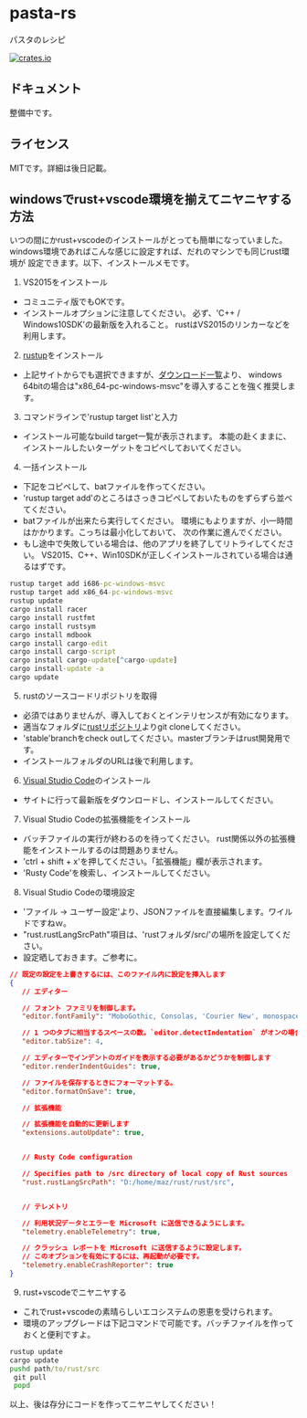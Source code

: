 # pasta-rs
パスタのレシピ

[![crates.io](https://img.shields.io/crates/v/pasta.svg)](https://crates.io/crates/pasta)

## ドキュメント
整備中です。

## ライセンス
MITです。詳細は後日記載。

## windowsでrust+vscode環境を揃えてニヤニヤする方法
いつの間にかrust+vscodeのインストールがとっても簡単になっていました。
windows環境であればこんな感じに設定すれば、だれのマシンでも同じrust環境が
設定できます。以下、インストールメモです。

1. VS2015をインストール
 * コミュニティ版でもOKです。
 * インストールオプションに注意してください。
   必ず、'C++ / Windows10SDK'の最新版を入れること。
   rustはVS2015のリンカーなどを利用します。

2. [rustup][rustup]をインストール
 * 上記サイトからでも選択できますが、[ダウンロード一覧][rustup_items]より、
   windows 64bitの場合は"x86_64-pc-windows-msvc"を導入することを強く推奨します。

3. コマンドラインで'rustup target list'と入力
 * インストール可能なbuild target一覧が表示されます。
   本能の赴くままに、インストールしたいターゲットをコピペしておいてください。

4. 一括インストール
 * 下記をコピペして、batファイルを作ってください。
 * 'rustup target add'のところはさっきコピペしておいたものをずらずら並べてください。
 * batファイルが出来たら実行してください。
   環境にもよりますが、小一時間はかかります。こっちは最小化しておいて、
   次の作業に進んでください。
 * もし途中で失敗している場合は、他のアプリを終了してリトライしてください。
   VS2015、C++、Win10SDKが正しくインストールされている場合は通るはずです。

```inst.bat
rustup target add i686-pc-windows-msvc
rustup target add x86_64-pc-windows-msvc
rustup update
cargo install racer
cargo install rustfmt
cargo install rustsym
cargo install mdbook
cargo install cargo-edit
cargo install cargo-script
cargo install cargo-update[^cargo-update]
cargo install-update -a
cargo update
```
[^cargo-update]:ビルド中に"rc.exe"が要求される場合は、事前にWindows SDKをインストールし、/bin/x64/ にPATHを通しておくこと。
                通常はVS2015のインストール時に最新のWindows10SDKを一緒にインストールしておけばよきに計らってくれる。

5. rustのソースコードリポジトリを取得
 * 必須ではありませんが、導入しておくとインテリセンスが有効になります。
 * 適当なフォルダに[rustリポジトリ][rust_src]よりgit cloneしてください。
 * 'stable'branchをcheck outしてください。masterブランチはrust開発用です。
 * インストールフォルダのURLは後で利用します。

6. [Visual Studio Code][vscode]のインストール
 * サイトに行って最新版をダウンロードし、インストールしてください。

7. Visual Studio Codeの拡張機能をインストール
 * バッチファイルの実行が終わるのを待ってください。
   rust関係以外の拡張機能をインストールするのは問題ありません。
 * 'ctrl + shift + x'を押してください。「拡張機能」欄が表示されます。
 * 'Rusty Code'を検索し、インストールしてください。

8. Visual Studio Codeの環境設定
 * 'ファイル -> ユーザー設定'より、JSONファイルを直接編集します。ワイルドですねｗ。
 * "rust.rustLangSrcPath"項目は、'rustフォルダ/src/'の場所を設定してください。
 * 設定晒しておきます。ご参考に。

 ```settings.json
// 既定の設定を上書きするには、このファイル内に設定を挿入します
{
    // エディター

    // フォント ファミリを制御します。
    "editor.fontFamily": "MoboGothic, Consolas, 'Courier New', monospace",

    // 1 つのタブに相当するスペースの数。`editor.detectIndentation` がオンの場合、この設定はファイル コンテンツに基づいて上書きされます。
    "editor.tabSize": 4,

    // エディターでインデントのガイドを表示する必要があるかどうかを制御します
    "editor.renderIndentGuides": true,

    // ファイルを保存するときにフォーマットする。
    "editor.formatOnSave": true,

    // 拡張機能

    // 拡張機能を自動的に更新します
    "extensions.autoUpdate": true,


    // Rusty Code configuration

    // Specifies path to /src directory of local copy of Rust sources
    "rust.rustLangSrcPath": "D:/home/maz/rust/rust/src",


    // テレメトリ

    // 利用状況データとエラーを Microsoft に送信できるようにします。
    "telemetry.enableTelemetry": true,

    // クラッシュ レポートを Microsoft に送信するように設定します。
    // このオプションを有効にするには、再起動が必要です。
    "telemetry.enableCrashReporter": true
}
 ```

9. rust+vscodeでニヤニヤする
 * これでrust+vscodeの素晴らしいエコシステムの恩恵を受けられます。
 * 環境のアップグレードは下記コマンドで可能です。バッチファイルを作っておくと便利ですよ。

 ```update.bat
rustup update
cargo update
pushd path/to/rust/src
  git pull
  popd
```

以上、後は存分にコードを作ってニヤニヤしてください！



[rustup]: https://www.rustup.rs/ "rustup"
[rustup_items]: https://github.com/rust-lang-nursery/rustup.rs/#other-installation-methods "ダウンロード一覧"
[rust_src]: https://github.com/rust-lang/rust "rustリポジトリ"
[vscode]: https://code.visualstudio.com/ "Visual Studio Code"
